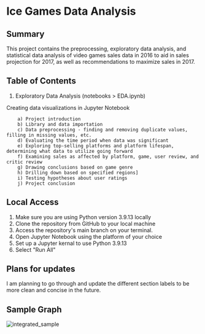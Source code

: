 # Ice Games Data Analysis

<h2>Summary</h2>

This project contains the preprocessing, exploratory data analysis, and statistical data analysis of video games sales data in 2016 to aid in sales projection for 2017, as well as recommendations to maximize sales in 2017.

<h2>Table of Contents</h2>

1. Exploratory Data Analysis (notebooks > EDA.ipynb)
   
  Creating data visualizations in Jupyter Notebook
   
        a) Project introduction
        b) Library and data importation
        c) Data preprocessing - finding and removing duplicate values, filling in missing values, etc.
        d) Evaluating the time period when data was significant
        e) Exploring top-selling platforms and platform lifespan, determining what data to utilize going forward
        f) Examining sales as affected by platform, game, user review, and critic review
        g) Drawing conclusions based on game genre
        h) Drilling down based on specified regions]
        i) Testing hypotheses about user ratings
        j) Project conclusion


<h2>Local Access</h2>

1. Make sure you are using Python version 3.9.13 locally
2. Clone the repository from GitHub to your local machine 
3. Access the repository's main branch on your terminal. 
4. Open Jupyter Notebook using the platform of your choice
5. Set up a Jupyter kernal to use Python 3.9.13
6. Select "Run All"

<h2>Plans for updates</h2>

I am planning to go through and update the different section labels to be more clean and concise in the future. 

<h2>Sample Graph</h2>

![integrated_sample](https://github.com/LDeYoung17/ice-games-practicum/assets/70500225/6aa634df-4ab1-4744-a377-6e3fd12a6947)
